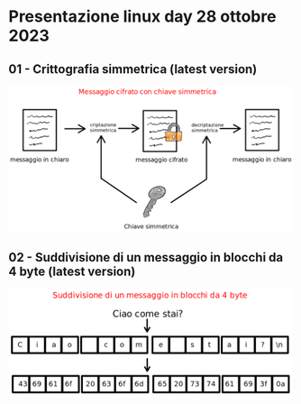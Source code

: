 # Presentazione linux day 28 ottobre 2023

## 01 - Crittografia simmetrica (latest version)
![01 - Crittografia simmetrica](01%20-%20Crittografia%20simmetrica.png)

## 02 - Suddivisione di un messaggio in blocchi da 4 byte (latest version)
![02 - Suddivisione di un messaggio in blocchi da 4 byte](02%20-%20Suddivisione%20di%20un%20messaggio%20in%20blocchi%20da%204%20byte.png)